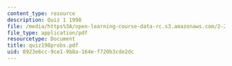 ```yaml
---
content_type: resource
description: Quiz 1 1998
file: /media/https%3A/open-learning-course-data-rc.s3.amazonaws.com/2-24-ocean-wave-interaction-with-ships-and-offshore-energy-systems-13-022-spring-2002/8923e6cc9ce19b8a164ef720b3cde2dc_quiz198probs.pdf
file_type: application/pdf
resourcetype: Document
title: quiz198probs.pdf
uid: 8923e6cc-9ce1-9b8a-164e-f720b3cde2dc
---
```


